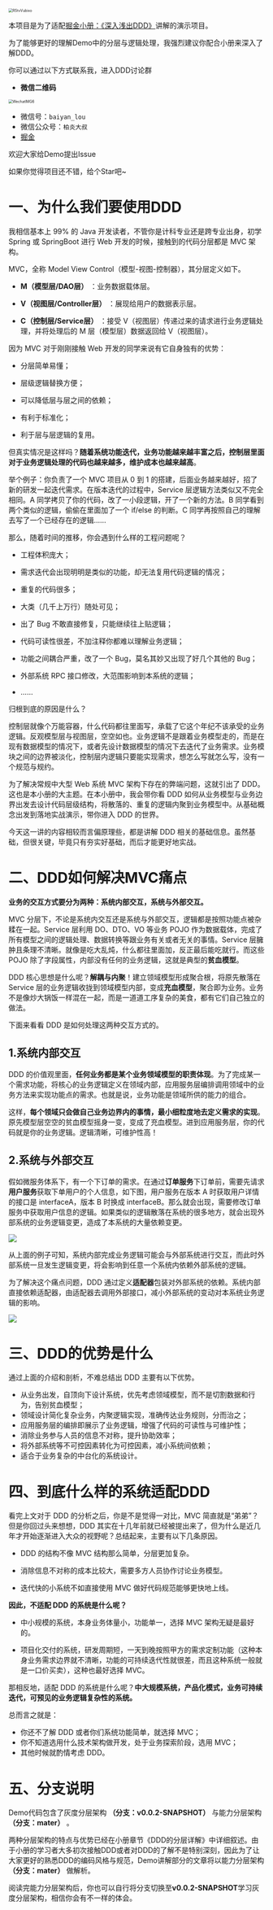 <img src="https://gitee.com/louyanfeng25/baiyan-imag-host/raw/master/img/RStvVubixo.jpg" alt="RStvVubixo" style="zoom:50%;" />



本项目是为了适配[掘金小册：《深入浅出DDD》](https://juejin.cn/book/7049273428938850307)讲解的演示项目。

为了能够更好的理解Demo中的分层与逻辑处理，我强烈建议你配合小册来深入了解DDD。

你可以通过以下方式联系我，进入DDD讨论群

- **微信二维码**

<img src="https://gitee.com/louyanfeng25/baiyan-imag-host/raw/master/img/WechatIMG6.jpeg" alt="WechatIMG6" style="zoom:50%;" />

- 微信号：`baiyan_lou`
- 微信公众号：`柏炎大叔`
- [掘金](https://juejin.cn/user/4089838987914456?utm_source=gold_browser_extension)



欢迎大家给Demo提出Issue

如果你觉得项目还不错，给个Star吧~



# 一、为什么我们要使用DDD

我相信基本上 99% 的 Java 开发读者，不管你是计科专业还是跨专业出身，初学 Spring 或 SpringBoot 进行 Web 开发的时候，接触到的代码分层都是 MVC 架构。

MVC，全称 Model View Control（模型-视图-控制器），其分层定义如下。

-   **M（模型层/DAO层）** ：业务数据载体层。

-   **V（视图层/Controller层）** ：展现给用户的数据表示层。

-   **C（控制层/Service层）** ：接受 V（视图层）传递过来的请求进行业务逻辑处理，并将处理后的 M 层（模型层）数据返回给 V（视图层）。

因为 MVC 对于刚刚接触 Web 开发的同学来说有它自身独有的优势：

-   分层简单易懂；

-   层级逻辑替换方便；

-   可以降低层与层之间的依赖；

-   有利于标准化；

-   利于层与层逻辑的复用。

但真实情况是这样吗？**随着系统功能迭代，业务功能越来越丰富之后，控制层里面对于业务逻辑处理的代码也越来越多，维护成本也越来越高**。

举个例子：你负责了一个 MVC 项目从 0 到 1 的搭建，后面业务越来越好，招了新的研发一起迭代需求。在版本迭代的过程中，Service 层逻辑方法类似又不完全相同。A 同学拷贝了你的代码，改了一小段逻辑，开了一个新的方法。B 同学看到两个类似的逻辑，偷偷在里面加了一个 if/else 的判断。C 同学再按照自己的理解去写了一个已经存在的逻辑……

那么，随着时间的推移，你会遇到什么样的工程问题呢？

-   工程体积庞大；

-   需求迭代会出现明明是类似的功能，却无法复用代码逻辑的情况；

-   重复的代码很多；

-   大类（几千上万行）随处可见；

-   出了 Bug 不敢直接修复，只能继续往上贴逻辑；

-   代码可读性很差，不加注释你都难以理解业务逻辑；

-   功能之间耦合严重，改了一个 Bug，莫名其妙又出现了好几个其他的 Bug；

-   外部系统 RPC 接口修改，大范围影响到本系统的逻辑；

-   ……

归根到底的原因是什么？

控制层就像个万能容器，什么代码都往里面写，承载了它这个年纪不该承受的业务逻辑。反观模型层与视图层，空空如也。业务逻辑不是跟着业务模型走的，而是在现有数据模型的情况下，或者先设计数据模型的情况下去迭代了业务需求。业务模块之间的边界被淡化，控制层内逻辑只要能实现需求，想怎么写就怎么写，没有一个规范与规约。

为了解决常规中大型 Web 系统 MVC 架构下存在的弊端问题，这就引出了 DDD。这也是本小册的大主题。在本小册中，我会带你看 DDD 如何从业务模型与业务边界出发去设计代码层级结构，将散落的、重复的逻辑内聚到业务模型中。从基础概念出发到落地实战演示，带你进入 DDD 的世界。

今天这一讲的内容相较而言偏原理些，都是讲解 DDD 相关的基础信息。虽然基础，但很关键，毕竟只有夯实好基础，而后才能更好地实战。



# 二、DDD如何解决MVC痛点

**业务的交互方式要分为两种：系统内部交互，系统与外部交互。**

MVC 分层下，不论是系统内交互还是系统与外部交互，逻辑都是按照功能点被杂糅在一起。Service 层利用 DO、DTO、VO 等业务 POJO 作为数据载体，完成了所有模型之间的逻辑处理、数据转换等跟业务有关或者无关的事情。Service 层臃肿且条理不清晰。就像是吃大乱炖，什么都往里面加，反正最后能吃就行。而这些 POJO 除了字段属性，内部没有任何的业务逻辑，这就是典型的**贫血模型**。

DDD 核心思想是什么呢？**解耦与内聚**！建立领域模型形成聚合根，将原先散落在 Service 层的业务逻辑收拢到领域模型内部，变成**充血模型**，聚合即为业务。业务不是像炒大锅饭一样混在一起，而是一道道工序复杂的美食，都有它们自己独立的做法。

下面来看看 DDD 是如何处理这两种交互方式的。

## 1.系统内部交互

DDD 的价值观里面，**任何业务都是某个业务领域模型的职责体现**。为了完成某一个需求功能，将核心的业务逻辑定义在领域内部，应用服务层编排调用领域中的业务方法来实现功能点的需求。也就是说，业务功能是领域所供的能力的组合。

这样，**每个领域只会做自己业务边界内的事情，最小细粒度地去定义需求的实现**。原先模型层空空的贫血模型摇身一变，变成了充血模型。进到应用服务层，你的代码就是你的业务逻辑。逻辑清晰，可维护性高！

## 2.系统与外部交互

假如微服务体系下，有一个下订单的需求。在通过**订单服务**下订单前，需要先请求**用户服务**获取下单用户的个人信息，如下图，用户服务在版本 A 时获取用户详情的接口是 interfaceA，版本 B 时换成 interfaceB。那么就会出现，需要修改订单服务中获取用户信息的逻辑。如果类似的逻辑散落在系统的很多地方，就会出现外部系统的业务逻辑变更，造成了本系统的大量依赖变更。

![](https://p3-juejin.byteimg.com/tos-cn-i-k3u1fbpfcp/f6514ecacb0145feb7caddc6898909c6~tplv-k3u1fbpfcp-zoom-1.image)

从上面的例子可知，系统内部完成业务逻辑可能会与外部系统进行交互，而此时外部系统一旦发生逻辑变更，将会影响到任意一个系统内依赖外部系统的逻辑。

为了解决这个痛点问题，DDD 通过定义**适配器**包装对外部系统的依赖。系统内部直接依赖适配器，由适配器去调用外部接口，减小外部系统的变动对本系统业务逻辑的影响。

![](https://p3-juejin.byteimg.com/tos-cn-i-k3u1fbpfcp/debbf26854ba4510b6780e2dcd7e4d0f~tplv-k3u1fbpfcp-zoom-1.image)





# 三、DDD的优势是什么

通过上面的介绍和剖析，不难总结出 DDD 主要有以下优势。

-   从业务出发，自顶向下设计系统，优先考虑领域模型，而不是切割数据和行为，告别贫血模型；
-   领域设计简化复杂业务，内聚逻辑实现，准确传达业务规则，分而治之；
-   应用服务层的编排即展示了业务逻辑，增强了代码的可读性与可维护性；
-   消除业务参与人员的信息不对称，提升协助效率；
-   将外部系统等不可控因素转化为可控因素，减小系统间依赖；
-   适合于业务复杂的中台化的系统设计。





# 四、到底什么样的系统适配DDD

看完上文对于 DDD 的分析之后，你是不是觉得一对比，MVC 简直就是“弟弟”？但是你回过头来想想，DDD 其实在十几年前就已经被提出来了，但为什么是近几年才开始逐渐进入大众的视野呢？总结起来，主要有以下几条原因。

-   DDD 的结构不像 MVC 结构那么简单，分层更加复杂。

-   消除信息不对称的成本比较大，需要多方人员协作讨论业务模型。

-   迭代快的小系统不如直接使用 MVC 做好代码规范能够更快地上线。

**因此，不适配 DDD 的系统是什么呢？**

-   中小规模的系统，本身业务体量小，功能单一，选择 MVC 架构无疑是最好的。

-   项目化交付的系统，研发周期短，一天到晚按照甲方的需求定制功能（这种本身业务需求边界就不清晰，功能的可持续迭代性就很差，而且这种系统一般就是一口价买卖），这种也最好选择 MVC。

那相反地，适配 DDD 的系统是什么呢？**中大规模系统，产品化模式，业务可持续迭代，可预见的业务逻辑复杂性的系统。**

总而言之就是：

-   你还不了解 DDD 或者你们系统功能简单，就选择 MVC；
-   你不知道选用什么技术架构做开发，处于业务探索阶段，选用 MVC；
-   其他时候就酌情考虑 DDD。



# 五、分支说明

Demo代码包含了灰度分层架构 **（分支：v0.0.2-SNAPSHOT）** 与能力分层架构 **（分支：mater）** 。

两种分层架构的特点与优势已经在小册章节《DDD的分层详解》中详细叙述。由于小册的学习者大多初次接触DDD或者对DDD的了解不是特别深刻，因此为了让大家更好的熟悉DDD的编码风格与规范，Demo讲解部分的文章将以能力分层架构 **（分支：mater）** 做解析。

阅读完能力分层架构后，你也可以自行将分支切换至**v0.0.2-SNAPSHOT**学习灰度分层架构，相信你会有不一样的体会。


